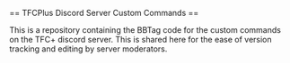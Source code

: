 == TFCPlus Discord Server Custom Commands ==

This is a repository containing the BBTag code for the custom commands on the TFC+ discord server. This is shared here for the ease of version tracking and editing by server moderators.
